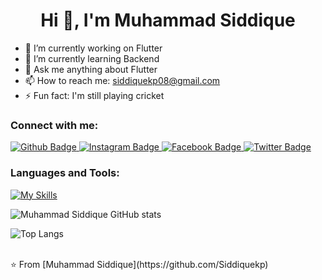  <h1 align="center">Hi 👋, I'm Muhammad Siddique</h1>
 

- 🔭 I’m currently working on Flutter
- 🌱 I’m currently learning Backend
- 💬 Ask me anything about Flutter 
- 📫 How to reach me: siddiquekp08@gmail.com
- ⚡ Fun fact: I'm still playing cricket
  
### Connect with me:
<div id="badges">
  <a href="https://github.com/Siddiquekp">
    <img src="https://img.shields.io/badge/Github-white?style=for-the-badge&logo=Github&logoColor=black" alt="Github Badge"/>
  </a>
   <a href="https://www.instagram.com/siddique_kp_17">
    <img src="https://img.shields.io/badge/Instagram-purple?style=for-the-badge&logo=instagram&logoColor=white" alt="Instagram Badge"/>
  </a>
   <a href="https://fb.com/msiddique.kakepoto">
    <img src="https://img.shields.io/badge/Facebook-blue?style=for-the-badge&logo=facebook&logoColor=white" alt="Facebook Badge"/>
  </a>
   <a href="https://twitter.com/siddique_kp56">
    <img src="https://img.shields.io/badge/Twitter-blue?style=for-the-badge&logo=twitter&logoColor=white" alt="Twitter Badge"/>
  </a>
</div>

### Languages and Tools:
[![My Skills](https://skillicons.dev/icons?i=flutter,dart,firebase,github,git,postman,figma,xd&perline=5)](https://skillicons.dev)

![Muhammad Siddique GitHub stats](https://github-readme-stats.vercel.app/api?username=Siddiquekp&show_icons=true&theme=dark)

![Top Langs](https://github-readme-stats.vercel.app/api/top-langs/?username=Siddiquekp&theme=dark)


<br>
⭐️ From [Muhammad Siddique](https://github.com/Siddiquekp)
